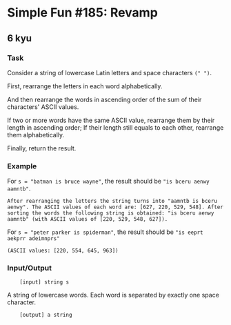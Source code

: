 # Simple Fun #185: Revamp
## 6 kyu

### Task

Consider a string of lowercase Latin letters and space characters ```(" ")```.

First, rearrange the letters in each word alphabetically.

And then rearrange the words in ascending order of the sum of their characters' ASCII values.

If two or more words have the same ASCII value, rearrange them by their length in ascending order; If their length still equals to each other, rearrange them alphabetically.

Finally, return the result.

### Example

For ```s = "batman is bruce wayne"```, the result should be ```"is bceru aenwy aamntb"```.
```
After rearranging the letters the string turns into "aamntb is bceru aenwy". The ASCII values of each word are: [627, 220, 529, 548]. After sorting the words the following string is obtained: "is bceru aenwy aamntb" (with ASCII values of [220, 529, 548, 627]).
```

For ```s = "peter parker is spiderman"```, the result should be ```"is eeprt aekprr adeimnprs"```
```
(ASCII values: [220, 554, 645, 963])
```

### Input/Output
```
    [input] string s
```

A string of lowercase words. Each word is separated by exactly one space character.
```
    [output] a string
```

